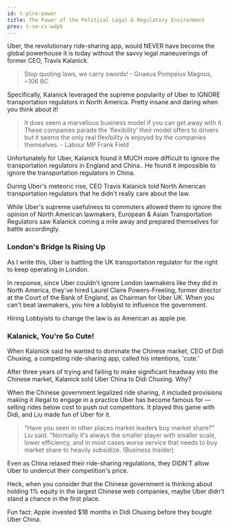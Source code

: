 ```yaml
---
id: t-plre-power
title: The Power of the Political Legal & Regulatory Environment
prev: t-se-cs-wdpb
---
```


Uber, the revolutionary ride-sharing app, would NEVER have become the global powerhouse it is today without the savvy legal maneuverings of former CEO, Travis Kalanick.

> Stop quoting laws, we carry swords! - Gnaeus Pompeius Magnus, ~106 BC

Specifically, Kalanick leveraged the supreme popularity of Uber to IGNORE  transportation regulators in North America. Pretty insane and daring when you think about it!

> It does seem a marvellous business model if you can get away with it. These companies parade the ‘flexibility’ their model offers to drivers but it seems the only real flexibility is enjoyed by the companies themselves. - Labour MP Frank Field

Unfortunately for Uber, Kalanick found it MUCH more difficult to ignore the transportation regulators in England and China.. He found it impossible to ignore the transportation regulators in China.

During Uber's meteoric rise, CEO Travis Kalanick told North American transportation regulators that he didn't really care about the law.

While Uber's supreme usefulness to commuters allowed them to ignore the opinion of North American lawmakers, European & Asian Transportation Regulators saw Kalanick coming a mile away and prepared themselves for battle accordingly.

### London's Bridge Is Rising Up

As I write this, Uber is battling the UK transportation regulator for the right to keep operating in London.

In response, since Uber couldn't ignore London lawmakers like they did in North America, they've hired Laurel Claire Powers-Freeling, former director at the Court of the Bank of England, as Chairman for Uber UK. When you can't beat lawmakers, you hire a lobbyist to influence the government.

Hiring Lobbyists to change the law is as American as apple pie.

### Kalanick, You're So Cute!

When Kalanick said he wanted to dominate the Chinese market, CEO of Didi Chuxing, a competing ride-sharing app, called his intentions, 'cute.'

After three years of trying and failing to make significant headway into the Chinese market, Kalanick sold Uber China to Didi Chuxing. Why?

When the Chinese government legalized ride sharing, it included provisions making it illegal to engage in a practice Uber has become famous for — selling rides below cost to push out competitors. It played this game with Didi, and Liu made fun of Uber for it.

> "Have you seen in other places market leaders buy market share?" Liu said. "Normally it's always the smaller player with smaller scale, lower efficiency, and in most cases worse service that needs to buy market share to heavily subsidize. (Business Insider)

Even as China relaxed their ride-sharing regulations, they DIDN'T allow Uber to undercut their competition's price.

Heck, when you consider that the Chinese government is thinking about holding 1% equity in the largest Chinese web companies, maybe Uber didn't stand a chance in the first place.

Fun fact: Apple invested $1B months in Didi Chuxing before they bought Uber China.
